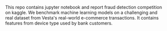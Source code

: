 This repo contains jupyter notebook and report fraud detection competition on kaggle. We benchmark machine learning models on a challenging and real dataset from Vesta's real-world e-commerce transactions. It contains features from device type used by bank customers. 
